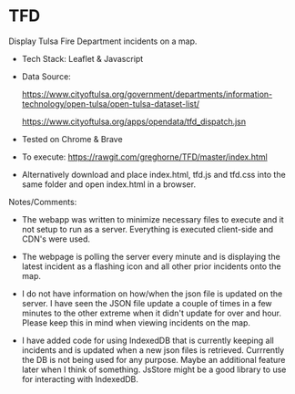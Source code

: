 # TFD

Display Tulsa Fire Department incidents on a map.

* Tech Stack: Leaflet & Javascript

* Data Source: 

    https://www.cityoftulsa.org/government/departments/information-technology/open-tulsa/open-tulsa-dataset-list/

    https://www.cityoftulsa.org/apps/opendata/tfd_dispatch.jsn

* Tested on Chrome & Brave

* To execute: https://rawgit.com/greghorne/TFD/master/index.html

* Alternatively download and place index.html, tfd.js and tfd.css into the same folder and open index.html in a browser.


Notes/Comments:

* The webapp was written to minimize necessary files to execute and it not setup to run as a server.  Everything is executed client-side and CDN's were used.

* The webpage is polling the server every minute and is displaying the latest incident as a flashing icon and all other prior incidents onto the map.

* I do not have information on how/when the json file is updated on the server.  I have seen the JSON file update a couple of times in a few minutes to the other extreme when it didn't update for over and hour.  Please keep this in mind when viewing incidents on the map.

* I have added code for using IndexedDB that is currently keeping all incidents and is updated when a new json files is retrieved.  Currrently the DB is not being used for any purpose.  Maybe an additional feature later when I think of something.  JsStore might be a good library to use for interacting with IndexedDB.




